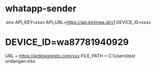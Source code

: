 # whatapp-sender
.env
API_KEY=xxxx
API_URL=https://api.kirimwa.id/v1
DEVICE_ID=xxxx
# DEVICE_ID=wa87781940929
URL = https://ardesignindo.com/xxx
FILE_PATH = C:\Users\test undangan.xlsx

